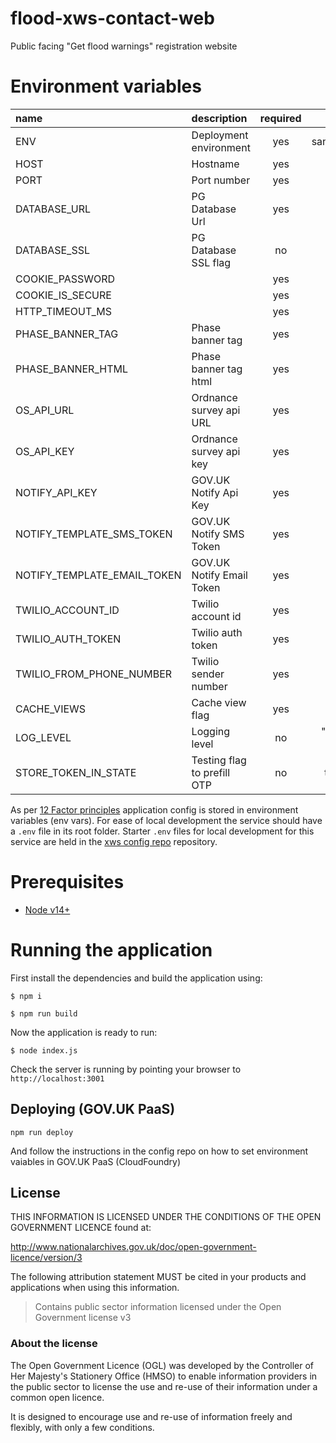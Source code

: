# flood-xws-contact-web

Public facing "Get flood warnings" registration website

# Environment variables

| name                         | description                    | required   | valid                         |
| :--------------------------  | :----------------------------  | :--------: | :---------------------------: |
| ENV                          | Deployment environment         | yes        | sandbox,test,production       |
| HOST                         | Hostname                       | yes        |                               |
| PORT                         | Port number                    | yes        |                               |
| DATABASE_URL                 | PG Database Url                | yes        |                               |
| DATABASE_SSL                 | PG Database SSL flag           | no         | true/false                    |
| COOKIE_PASSWORD              |                                | yes        |                               |
| COOKIE_IS_SECURE             |                                | yes        |                               |
| HTTP_TIMEOUT_MS              |                                | yes        |                               |
| PHASE_BANNER_TAG             | Phase banner tag               | yes        |                               |
| PHASE_BANNER_HTML            | Phase banner tag html          | yes        |                               |
| OS_API_URL                   | Ordnance survey api URL        | yes        |                               |
| OS_API_KEY                   | Ordnance survey api key        | yes        |                               |
| NOTIFY_API_KEY               | GOV.UK Notify Api Key          | yes        |                               |
| NOTIFY_TEMPLATE_SMS_TOKEN    | GOV.UK Notify SMS Token        | yes        |                               |
| NOTIFY_TEMPLATE_EMAIL_TOKEN  | GOV.UK Notify Email Token      | yes        |                               |
| TWILIO_ACCOUNT_ID            | Twilio account id              | yes        |                               |
| TWILIO_AUTH_TOKEN            | Twilio auth token              | yes        |                               |
| TWILIO_FROM_PHONE_NUMBER     | Twilio sender number           | yes        |                               |
| CACHE_VIEWS                  | Cache view flag                | yes        | true/false                    |
| LOG_LEVEL                    | Logging level                  | no         | "debug" (default) or "warn"   |
| STORE_TOKEN_IN_STATE         | Testing flag to prefill OTP    | no         | true/false  (default)         |


As per [12 Factor principles](https://12factor.net/config) application config is stored in environment variables (env vars). For ease of local development the service should have a `.env` file in its root folder. Starter `.env` files for local development for this service are held in the [xws config repo](https://github.com/DEFRA/flood-xws-config/tree/master/flood-xws-contact-web) repository.

# Prerequisites

* [Node v14+](https://nodejs.org/en/download/)

# Running the application

First install the dependencies and build the application using:

`$ npm i`

`$ npm run build`

Now the application is ready to run:

`$ node index.js`

Check the server is running by pointing your browser to `http://localhost:3001`

## Deploying (GOV.UK PaaS)

`npm run deploy`

And follow the instructions in the config repo on how to set environment vaiables in GOV.UK PaaS (CloudFoundry)

## License

THIS INFORMATION IS LICENSED UNDER THE CONDITIONS OF THE OPEN GOVERNMENT LICENCE found at:

http://www.nationalarchives.gov.uk/doc/open-government-licence/version/3

The following attribution statement MUST be cited in your products and applications when using this information.

> Contains public sector information licensed under the Open Government license v3

### About the license

The Open Government Licence (OGL) was developed by the Controller of Her Majesty's Stationery Office (HMSO) to enable information providers in the public sector to license the use and re-use of their information under a common open licence.

It is designed to encourage use and re-use of information freely and flexibly, with only a few conditions.